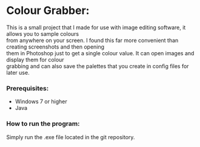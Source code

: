 # Colour Grabber:  

This is a small project that I made for use with image editing software, it allows you to sample colours  
from anywhere on your screen. I found this far more convenient than creating screenshots and then opening  
them in Photoshop just to get a single colour value. It can open images and display them for colour  
grabbing and can also save the palettes that you create in config files for later use.

### Prerequisites:  

* Windows 7 or higher
* Java  

### How to run the program:  

Simply run the .exe file located in the git repository.  
  
